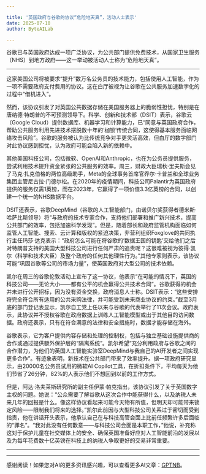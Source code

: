```yaml
---

title: '英国政府与谷歌的协议“危险地天真”，活动人士表示'
date: 2025-07-10
author: ByteAILab

---
```


谷歌已与英国政府达成一项广泛协议，为公共部门提供免费技术，从国家卫生服务（NHS）到地方政府——这一举动被活动人士称为“危险地天真”。

---
这家美国公司将被要求“提升”数万名公务员的技术能力，包括使用人工智能，作为一项不需要政府支付费用的协议。这在白厅被视为让谷歌在公共服务加速数字化的过程中“借机进入”。

然而，该协议引发了对英国公共数据存储在美国服务器上的脆弱性担忧，特别是在唐纳德·特朗普的不可预测领导下。科学、创新和技术部（DSIT）表示，谷歌云（Google Cloud）提供数据库、机器学习和计算能力，已“同意与英国政府合作，帮助公共服务利用先进技术摆脱数十年的‘枷锁’传统合同，这使得基本服务面临网络攻击风险”。谷歌的服务被认为比传统竞争对手更灵活高效，但白厅的数字部门对此协议感到担忧，认为政府可能会陷入新的依赖中。

其他美国科技公司，包括微软、OpenAI和Anthropic，也在为公务员提供服务，尝试利用技术提升资金紧张的公共服务的效率。周三，财政大臣瑞秋·里夫斯会见了马克·扎克伯格的两位高级助手，Meta的全球事务首席官乔尔·卡普兰和全球业务集团主管尼古拉·门德尔松。在2020年的疫情期间，科技公司Palantir为英国政府提供的服务仅需1英镑，而在2023年，它赢得了一项价值3.3亿英镑的合同，以创建一个统一的NHS数据平台。

DSIT还表示，谷歌DeepMind（谷歌的人工智能部门，由诺贝尔奖获得者德米斯·哈萨比斯领导）将“与政府的技术专家合作，支持他们部署和推广新兴技术，提高公共部门的效率，包括加速科学发现”。但是，随着部长和政府监管机构面临如何监管人工智能、搜索、云计算和版权的紧迫决策，非营利组织Foxglove的共同执行主任玛莎·达克表示：“政府怎么可能在将谷歌的‘数据王国的钥匙’交给他们之后对特朗普支持的美国大型科技公司进行任何严肃的追责呢？这很难被视为彼得·凯尔（科学和技术大臣）及整个政府的任何其他理性行为。”其他专家则表示，该协议可能“巩固谷歌等公司的市场力量”，使英国政府对大型公司的技术依赖。

凯尔在周三的谷歌伦敦活动上宣布了这一协议，他表示“在可能的情况下，英国的科技公司——无论大小——都有公平的机会赢得公共技术合同”。谷歌获得的机会并未进行公开招标，因为没有资金交换，政府消息人士称。DSIT表示：“这些安排将完全符合所有适用的公共采购法律，并可能受到未来商业协议的约束。”截至3月底的部门登记表显示，凯尔自工党上任以来与谷歌的代表举行了11次会议。政府表示，此协议并不授权谷歌在政府数据上训练人工智能模型或出于其他目的访问数据。政府还表示，只有在符合满意的法律和安全措施时，数据才能存储在海外。

谷歌表示，它为客户提供内容存储和处理的控制权，包括与独立基础设施提供商的合作或通过提供额外保护层的“隔离系统”。凯尔希望“充分利用政府与谷歌之间的合作潜力，为他们的英国人工智能实验室DeepMind与我自己的AI开发者之间实现更多合作”。有迹象表明，新技术在公共部门带来了效率提升。据一项政府研究显示，由20000名公务员试用的微软AI Copilot工具，在折扣条件下，平均每天为他们节省了26分钟，82%的人表示他们不想回到以前的工作方式。

但是，阿达·洛夫莱斯研究所的副主任伊蒙·帕克指出，该协议引发了关于英国数字主权的问题。她说：“公众需要了解谷歌从这次合作中能获得什么，以及纳税人未来几年的回报是什么。像这样协议看起来可能今天物有所值，但明天却可能带来锁定风险——限制我们将来的选择。”凯尔此前因与大型科技公司关系过于密切而受到指责，他在讲话开头表示，他承认自己在与科技高管会面上比前任频繁许多后面临的“罪名”。“我对此没有任何歉意——与科技公司会面是本职工作，”他说，补充称这对于保护儿童在社交媒体上的安全、确保英国准备好应对人工智能前沿的发展以及为每年花费数十亿英镑在科技上的纳税人争取更好的交易非常重要。

---
---
感谢阅读！如果您对AI的更多资讯感兴趣，可以查看更多AI文章：[GPTNB](https://gptnb.com)。